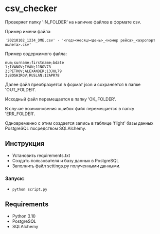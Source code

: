 # csv_checker
Проверяет папку 'IN_FOLDER' на наличие файлов в формате csv.


Пример имени файла: 

`'20210102_1234_DME.csv' - '<год><месяц><день>_<номер рейса>_<аэропорт вылета>.csv'`

Пример содержимого файла:
```
num;surname;firstname;bdate
1;IVANOV;IVAN;11NOV73
2;PETROV;ALEXANDER;13JUL79
3;BOSHIROV;RUSLAN;12APR78
```

Далее файл преобразуется в формат json и сохраняется в папке 'OUT_FOLDER'.

Исходный файл перемещается в папку 'OK_FOLDER'.

В случае возникновения ошибок файл перемещается в папку 'ERR_FOLDER'.

Одновременно с этим создается запись в таблице 'flight' базы данных PostgreSQL посредством SQLAlchemy.
## Инструкция

* Установить requirements.txt
* Создать пользователя и базу данных в PostgreSQL
* Заполнить файл settings.py полученными данными.

### Запуск:
* `python script.py`

## Requirements
- Python 3.10
- PostgreSQL
- SQLAlchemy
